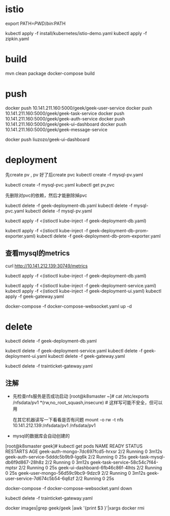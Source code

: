 # istio
export PATH=$PWD/bin:$PATH

kubectl apply -f install/kubernetes/istio-demo.yaml
kubectl apply -f zipkin.yaml




# build
 mvn clean package
 docker-compose build 
 

# push
 docker push 10.141.211.160:5000/geek/geek-user-service 
 docker push 10.141.211.160:5000/geek/geek-task-service
 docker push 10.141.211.160:5000/geek/geek-auth-service
 docker push 10.141.211.160:5000/geek/geek-ui-dashboard
 docker push 10.141.211.160:5000/geek/geek-message-service
  
 docker push  liuzozo/geek-ui-dashboard
 
# deployment
先create pv , pv 好了后create pvc
kubectl create -f mysql-pv.yaml

kubectl create -f mysql-pvc.yaml
kubectl get pv,pvc

先删除对pvc的依赖，然后才能删除掉pvc

kubectl delete -f geek-deployment-db.yaml 
kubectl delete -f mysql-pvc.yaml
kubectl delete -f mysql-pv.yaml


 kubectl apply -f <(istioctl kube-inject -f geek-deployment-db.yaml)
 
 kubectl apply -f <(istioctl kube-inject -f geek-deployment-db-prom-exporter.yaml)
 kubectl delete -f geek-deployment-db-prom-exporter.yaml
 ## 查看mysql的metrics
 curl http://10.141.212.139:30749/metrics
 
 
 kubectl apply -f <(istioctl kube-inject -f geek-deployment-db.yaml)
  
 kubectl apply -f <(istioctl kube-inject -f geek-deployment-service.yaml)
 kubectl apply -f <(istioctl kube-inject -f geek-deployment-ui.yaml)
 kubectl apply -f geek-gateway.yaml

 

 
 docker-compose -f docker-compose-websocket.yaml up -d
 
 
 # delete
 kubectl delete -f geek-deployment-db.yaml 
 
 kubectl delete -f geek-deployment-service.yaml 
 kubectl delete -f geek-deployment-ui.yaml 
 kubectl delete -f geek-gateway.yaml
 
 
 kubectl delete -f trainticket-gateway.yaml
  
  
  ## 注解
  - 先检查nfs服务是否成功启动
    [root@k8smaster ~]# cat /etc/exports
    /nfsdata/pv1 *(rw,no_root_squash,insecure)   # 这样写可能不安全，但可以用
    
    在其它机器读写一下看看是否有问题
    mount -o rw -t nfs 10.141.212.139:/nfsdata/pv1 /nfsdata/pv1
    
  - mysql的数据库会自动创建的
 
  
  [root@k8smaster geek]# kubectl get pods
  NAME                                 READY   STATUS    RESTARTS   AGE
  geek-auth-mongo-7dc697fcd5-hrxsr     2/2     Running   0          3m12s
  geek-auth-service-5dddc5b9b9-lgq6k   2/2     Running   0          25s
  geek-task-mysql-db6f9d867-28h8z      2/2     Running   0          3m12s
  geek-task-service-58c54c7f44-mptsr   2/2     Running   0          25s
  geek-ui-dashboard-6fb46c86f-4lhts    2/2     Running   0          25s
  geek-user-mongo-56d59c9bc9-9dzc9     2/2     Running   0          3m12s
  geek-user-service-7d674c5b54-6q6zf   2/2     Running   0          25s

 
 docker-compose -f docker-compose-websocket.yaml down
  
  
kubectl delete -f trainticket-gateway.yaml



docker images|grep geek/geek |awk '{print $3 }'|xargs docker rmi
 
